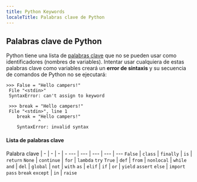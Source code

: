 ```yaml
---
title: Python Keywords
localeTitle: Palabras clave de Python
---
```

## Palabras clave de Python

Python tiene una lista de [palabras clave](https://docs.python.org/3/reference/lexical_analysis.html#keywords) que no se pueden usar como identificadores (nombres de variables). Intentar usar cualquiera de estas palabras clave como variables creará un **error de sintaxis** y su secuencia de comandos de Python no se ejecutará:
```
>>> False = "Hello campers!" 
 File "<stdin>" 
 SyntaxError: can't assign to keyword 
 
 >>> break = "Hello campers!" 
 File "<stdin>", line 1 
    break = "Hello campers!" 
            ^ 
    SyntaxError: invalid syntax 
```

#### Lista de palabras clave

Palabra clave | - | - | - | - --- | --- | --- | --- | --- `False` | `class` | `finally` | `is` | `return` `None` | `continue` | `for` | `lambda` `try` `True` | `def` | `from` | `nonlocal` | `while` `and` | `del` | `global` | `not` | `with` `as` | `elif` | `if` | `or` | `yield` `assert` `else` | `import` `pass` `break` `except` | `in` | `raise`